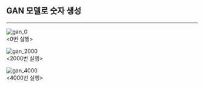 ## GAN 모델로 숫자 생성  
----
![gan_0](https://user-images.githubusercontent.com/73810942/160229467-0d13365b-954e-48d0-abde-d5cd8f482e03.png)  
<0번 실행>  

![gan_2000](https://user-images.githubusercontent.com/73810942/160229471-f2f02adf-6c81-4aab-9d9b-89558e81d3ec.png)  
<2000번 실행>  

![gan_4000](https://user-images.githubusercontent.com/73810942/160229476-b3745666-76d1-4803-abee-b5bbbc216d01.png)  
<4000번 실행>
